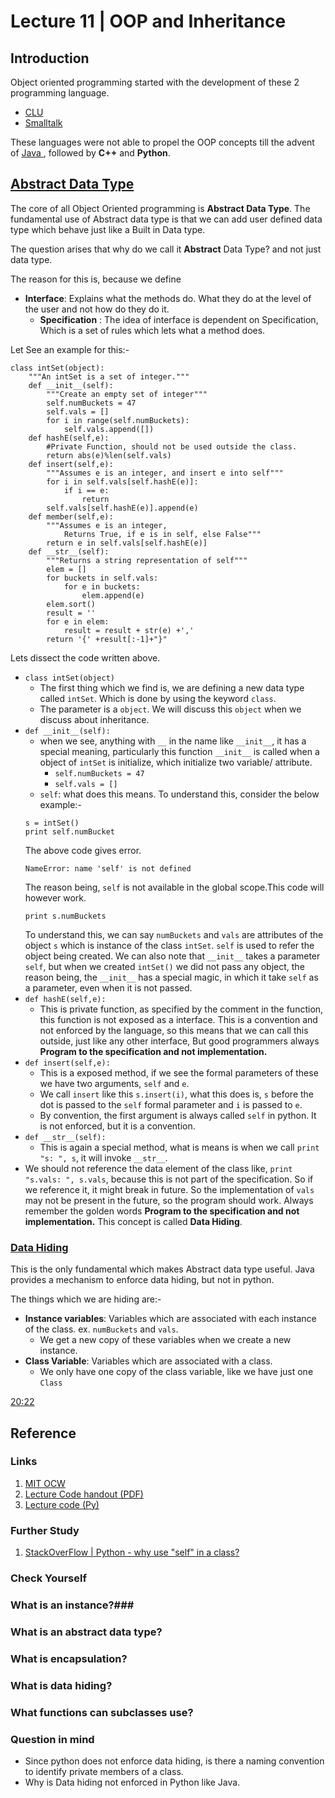 # Lecture 11 | OOP and Inheritance #

## Introduction ##

Object oriented programming started with the development of these 2 programming language.

* [CLU](http://en.wikipedia.org/wiki/CLU_%28programming_language%29)
* [Smalltalk ](http://en.wikipedia.org/wiki/Smalltalk)

These languages were not able to propel the OOP concepts till the advent of [Java ](), followed by **C++** and **Python**.

## [Abstract Data Type ](https://www.youtube.com/watch?v=FBpe3xFvPrQ&list=PLB2BE3D6CA77BB8F7#t=123) ##

The core of all Object Oriented programming is **Abstract Data Type**. The fundamental use of Abstract data type is that we can add user defined data type which behave just like a Built in Data type.

The question arises that why do we call it **Abstract** Data Type? and not just data type.

The reason for this is, because we define

* **Interface**: Explains what the methods do. What they do at the level of the user and not how do they do it.
    * **Specification** : The idea of interface is dependent on Specification, Which is a set of rules which lets what a method does.

Let See an example for this:-

````
class intSet(object):
    """An intSet is a set of integer."""
    def __init__(self):
        """Create an empty set of integer"""
        self.numBuckets = 47
        self.vals = []
        for i in range(self.numBuckets):
            self.vals.append([])
    def hashE(self,e):
        #Private Function, should not be used outside the class.
        return abs(e)%len(self.vals)
    def insert(self,e):
        """Assumes e is an integer, and insert e into self"""
        for i in self.vals[self.hashE(e)]:
            if i == e:
                return
        self.vals[self.hashE(e)].append(e)
    def member(self,e):
        """Assumes e is an integer,
            Returns True, if e is in self, else False"""
        return e in self.vals[self.hashE(e)]
    def __str__(self):
        """Returns a string representation of self"""
        elem = []
        for buckets in self.vals:
            for e in buckets:
                elem.append(e)
        elem.sort()
        result = ''
        for e in elem:
            result = result + str(e) +','
        return '{' +result[:-1]+"}"
````

Lets dissect the code written above.

* `class intSet(object)`
    * The first thing which we find is, we are defining a new data type called `intSet`. Which is done by using the keyword `class`.
    * The parameter is a `object`. We will discuss this `object` when we discuss about inheritance.
* `def __init__(self):`
    * when we see, anything with `__` in the name like `__init__`, it has a special meaning, particularly this function `__init__` is called when a object of `intSet` is initialize, which initialize two variable/ attribute.
        * `self.numBuckets = 47`
        * `self.vals = []`
    + `self`: what does this means. To understand this, consider the below example:-
    ````
    s = intSet()
    print self.numBucket
    ````
    The above code gives error.
    ````
    NameError: name 'self' is not defined
    ````
    The reason being, `self` is not available in the global scope.This code will however work.
    ````
    print s.numBuckets
    ````
    To understand this, we can say `numBuckets` and `vals` are attributes of the object `s` which is instance of the class `intSet`. `self` is used to refer the object being created.
    We can also note that `__init__` takes a parameter `self`, but when we created `intSet()` we did not pass any object, the reason being, the `__init__` has a special magic, in which it take `self` as a parameter, even when it is not passed.
* `def hashE(self,e):` 
    - This is private function, as specified by the comment in the function, this function is not exposed as a interface. This is a convention and not enforced by the language, so this means that we can call this outside, just like any other interface, But good programmers always **Program to the specification and not implementation.**
* `def insert(self,e):`
    - This is a exposed method, if we see the formal parameters of these we have two arguments, `self` and `e`.
    - We call `insert` like this `s.insert(i)`, what this does is, `s` before the dot is passed to the `self` formal parameter and `i` is passed to `e`.
    - By convention, the first argument is always called `self` in python. It is not enforced, but it is a convention.
* `def __str__(self):`
    - This is again a special method, what is means is when we call `print "s: ", s`, it will invoke `__str__`.
* We should not reference the data element of the class like, `print "s.vals: ", s.vals`, because this is not part of the specification. So if we reference it, it might break in future. So the implementation of `vals` may not be present in the future, so the program should work. Always remember the golden words **Program to the specification and not implementation.** This concept is called **Data Hiding**.

### [Data Hiding ](https://www.youtube.com/watch?v=FBpe3xFvPrQ&list=PLB2BE3D6CA77BB8F7#t=1043) ###

This is the only fundamental which makes Abstract data type useful. Java provides a mechanism to enforce data hiding, but not in python. 

The things which we are hiding are:-

* **Instance variables**: Variables which are associated with each instance of the class. ex. `numBuckets` and `vals`.
    - We get a new copy of these variables when we create a new instance.
* **Class Variable**:  Variables which are associated with a class.
    - We only have one copy of the class variable, like we have just one `Class`


[20:22](https://www.youtube.com/watch?v=FBpe3xFvPrQ&list=PLB2BE3D6CA77BB8F7#t=1222)

## Reference ##
### Links ###

1. [MIT OCW](http://ocw.mit.edu/courses/electrical-engineering-and-computer-science/6-00sc-introduction-to-computer-science-and-programming-spring-2011/unit-2/lecture-11-oop-and-inheritance/)
2. [Lecture Code handout (PDF)](http://ocw.mit.edu/courses/electrical-engineering-and-computer-science/6-00sc-introduction-to-computer-science-and-programming-spring-2011/unit-2/lecture-11-oop-and-inheritance/MIT6_00SCS11_lec11.pdf)
3. [Lecture code (Py)](http://ocw.mit.edu/courses/electrical-engineering-and-computer-science/6-00sc-introduction-to-computer-science-and-programming-spring-2011/unit-2/lecture-11-oop-and-inheritance/lec11.py)

### Further Study ###

1. [StackOverFlow | Python - why use "self" in a class?](http://stackoverflow.com/questions/475871/python-why-use-self-in-a-class)


### Check Yourself ###
### What is an instance?###
### What is an abstract data type? ###
### What is encapsulation? ###
### What is data hiding? ###
### What functions can subclasses use? ###

### Question in mind ###

* Since python does not enforce data hiding, is there a naming convention to identify private members of a class.
* Why is Data hiding not enforced in Python like Java.
